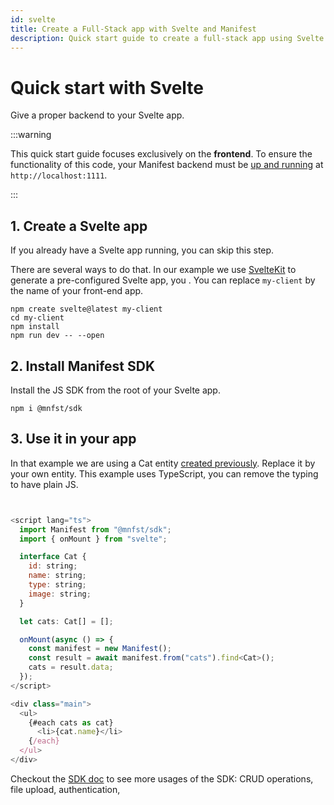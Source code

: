 ```yaml
---
id: svelte
title: Create a Full-Stack app with Svelte and Manifest
description: Quick start guide to create a full-stack app using Svelte as a frontend and Manifest as a backend.
---
```


# Quick start with Svelte

Give a proper backend to your Svelte app.

:::warning

This quick start guide focuses exclusively on the **frontend**. To ensure the functionality of this code, your Manifest backend must be [up and running](./introduction.md#install-manifest) at `http://localhost:1111`.

:::

## 1. Create a Svelte app

If you already have a Svelte app running, you can skip this step.

There are several ways to do that. In our example we use [SvelteKit](https://kit.svelte.dev/) to generate a pre-configured Svelte app, you . You can replace `my-client` by the name of your front-end app.

```
npm create svelte@latest my-client
cd my-client
npm install
npm run dev -- --open
```

## 2. Install Manifest SDK

Install the JS SDK from the root of your Svelte app.

```
npm i @mnfst/sdk
```

## 3. Use it in your app

In that example we are using a Cat entity [created previously](entities.md). Replace it by your own entity. This example uses TypeScript, you can remove the typing to have plain JS.

```js title="src/routes/+page.svelte"


<script lang="ts">
  import Manifest from "@mnfst/sdk";
  import { onMount } from "svelte";

  interface Cat {
    id: string;
    name: string;
    type: string;
    image: string;
  }

  let cats: Cat[] = [];

  onMount(async () => {
    const manifest = new Manifest();
    const result = await manifest.from("cats").find<Cat>();
    cats = result.data;
  });
</script>

<div class="main">
  <ul>
    {#each cats as cat}
      <li>{cat.name}</li>
    {/each}
  </ul>
</div>
```

Checkout the [SDK doc](./crud.md#using-the-javascript-sdk) to see more usages of the SDK: CRUD operations, file upload, authentication,
